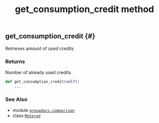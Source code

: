 ﻿---
title: get_consumption_credit method
second_title: GroupDocs.Comparison for Python via .NET API References
description: 
type: docs
url: /python-net/groupdocs.comparison/metered/get_consumption_credit/
is_root: false
weight: 20
---

## get_consumption_credit {#}

Retrieves amount of used credits


### Returns 


Number of already used credits


```python
def get_consumption_credit(self):
    ...
```





### See Also
* module [`groupdocs.comparison`](../../)
* class [`Metered`](/comparison/python-net/groupdocs.comparison/metered)
